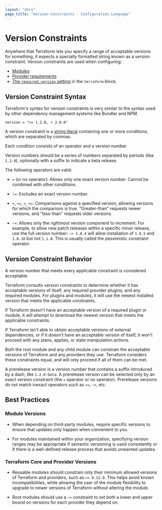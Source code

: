 ```yaml
---
layout: "docs"
page_title: "Version Constraints - Configuration Language"
---
```


# Version Constraints

Anywhere that Terraform lets you specify a range of acceptable versions for
something, it expects a specially formatted string known as a version
constraint. Version constraints are used when configuring:

- [Modules](./modules.html)
- [Provider requirements](./provider-requirements.html)
- [The `required_version` setting](./terraform.html#specifying-a-required-terraform-version) in the `terraform` block.

## Version Constraint Syntax

Terraform's syntax for version constraints is very similar to the syntax used by
other dependency management systems like Bundler and NPM.

```hcl
version = ">= 1.2.0, < 2.0.0"
```

A version constraint is a [string literal](./expressions.html#string-literals)
containing one or more conditions, which are separated by commas.

Each condition consists of an operator and a version number.

Version numbers should be a series of numbers separated by periods (like
`1.2.0`), optionally with a suffix to indicate a beta release.

The following operators are valid:

- `=` (or no operator): Allows only one exact version number. Cannot be combined
  with other conditions.

- `!=`: Excludes an exact version number.

- `>`, `>=`, `<`, `<=`: Comparisons against a specified version, allowing
  versions for which the comparison is true. "Greater-than" requests newer
  versions, and "less-than" requests older versions.

- `~>`: Allows only the _rightmost_ version component to increment. For example,
  to allow new patch releases within a specific minor release, use the full
  version number: `~> 1.0.4` will allow installation of `1.0.5` and `1.0.10`
  but not `1.1.0`. This is usually called the pessimistic constraint operator.

## Version Constraint Behavior

A version number that meets every applicable constraint is considered acceptable.

Terraform consults version constraints to determine whether it has acceptable
versions of itself, any required provider plugins, and any required modules. For
plugins and modules, it will use the newest installed version that meets the
applicable constraints.

If Terraform doesn't have an acceptable version of a required plugin or module,
it will attempt to download the newest version that meets the applicable
constraints.

If Terraform isn't able to obtain acceptable versions of external dependencies,
or if it doesn't have an acceptable version of itself, it won't proceed with any
plans, applies, or state manipulation actions.

Both the root module and any child module can constrain the acceptable versions
of Terraform and any providers they use. Terraform considers these constraints
equal, and will only proceed if all of them can be met.

A prerelease version is a version number that contains a suffix introduced by
a dash, like `1.2.0-beta`. A prerelease version can be selected only by an
_exact_ version constraint (the `=` operator or no operator). Prerelease
versions do not match inexact operators such as `>=`, `~>`, etc.

## Best Practices

### Module Versions

- When depending on third-party modules, require specific versions to ensure
  that updates only happen when convenient to you.

- For modules maintained within your organization, specifying version ranges
  may be appropriate if semantic versioning is used consistently or if there is
  a well-defined release process that avoids unwanted updates.

### Terraform Core and Provider Versions

- Reusable modules should constrain only their minimum allowed versions of
  Terraform and providers, such as `>= 0.12.0`. This helps avoid known
  incompatibilities, while allowing the user of the module flexibility to
  upgrade to newer versions of Terraform without altering the module.

- Root modules should use a `~>` constraint to set both a lower and upper bound
  on versions for each provider they depend on.
